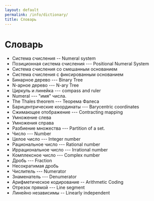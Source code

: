 ```yaml
---
layout: default
permalink: /info/dictionary/
title: Словарь
---
```


# Словарь

* Система счисления -- Numeral system
* Позиционная система счисления --- Positional Numeral System
* Система счисления со смешанным основанием
* Система счисления с фиксированным основанием
* Бинарное дерево --- Binary Tree
* N-aрное дерево --- N-ary Tree
* Циркуль и линейка --- compass and ruler
* Numeral --- "имя" числа.
* The Thales theorem  --- Теорема Фалеса
* Барицентрические координаты --- Barycentric coordinates
* Сжимающее отображение --- Contracting mapping
* Умножение слева
* Умножения справа
* Разбиение множества --- Partition of a set.
* Число --- Number
* Целое число --- Integer number
* Рациональное число --- Rational number
* Иррациональное число --- Irrational number
* Комплексное число --- Complex number
* Дробь --- Fraction
* Несократимая дробь
* Числитель --- Numerator
* Знаменатель --- Denumerator
* Арифметическое кодирование -- Arithmetic Coding
* Отрезок прямой --- Line segment
* Линейно независимы -- Linearly independent
